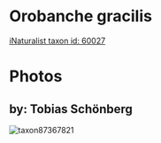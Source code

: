 
Orobanche gracilis
==================
  
[iNaturalist taxon id: 60027](https://www.inaturalist.org/taxa/60027)
# Photos

## by: Tobias Schönberg
  
![taxon87367821](https://inaturalist-open-data.s3.amazonaws.com/photos/93726851/medium.jpeg)